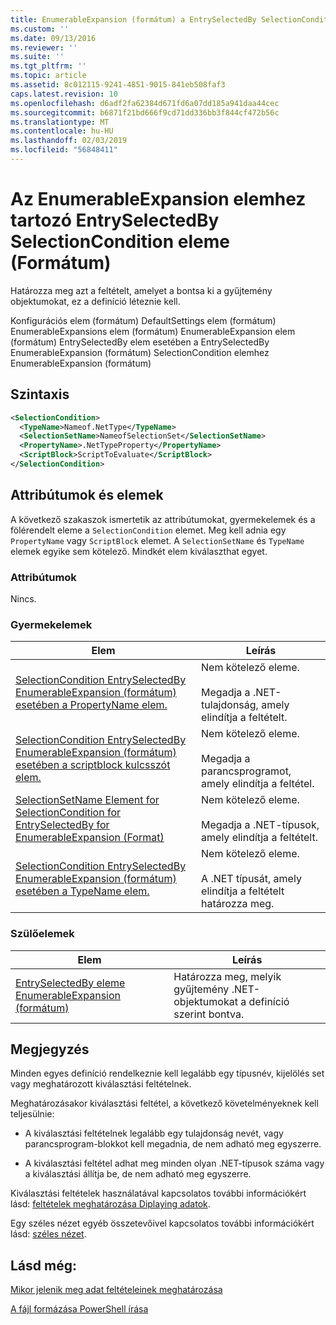 ```yaml
---
title: EnumerableExpansion (formátum) a EntrySelectedBy SelectionCondition eleme |} A Microsoft Docs
ms.custom: ''
ms.date: 09/13/2016
ms.reviewer: ''
ms.suite: ''
ms.tgt_pltfrm: ''
ms.topic: article
ms.assetid: 8c012115-9241-4851-9015-841eb508faf3
caps.latest.revision: 10
ms.openlocfilehash: d6adf2fa62384d671fd6a07dd185a941daa44cec
ms.sourcegitcommit: b6871f21bd666f9cd71dd336bb3f844cf472b56c
ms.translationtype: MT
ms.contentlocale: hu-HU
ms.lasthandoff: 02/03/2019
ms.locfileid: "56848411"
---
```

# <a name="selectioncondition-element-for-entryselectedby-for-enumerableexpansion-format"></a>Az EnumerableExpansion elemhez tartozó EntrySelectedBy SelectionCondition eleme (Formátum)

Határozza meg azt a feltételt, amelyet a bontsa ki a gyűjtemény objektumokat, ez a definíció léteznie kell.

Konfigurációs elem (formátum) DefaultSettings elem (formátum) EnumerableExpansions elem (formátum) EnumerableExpansion elem (formátum) EntrySelectedBy elem esetében a EntrySelectedBy EnumerableExpansion (formátum) SelectionCondition elemhez EnumerableExpansion (formátum)

## <a name="syntax"></a>Szintaxis

```xml
<SelectionCondition>
  <TypeName>Nameof.NetType</TypeName>
  <SelectionSetName>NameofSelectionSet</SelectionSetName>
  <PropertyName>.NetTypeProperty</PropertyName>
  <ScriptBlock>ScriptToEvaluate</ScriptBlock>
</SelectionCondition>
```

## <a name="attributes-and-elements"></a>Attribútumok és elemek

A következő szakaszok ismertetik az attribútumokat, gyermekelemek és a fölérendelt eleme a `SelectionCondition` elemet. Meg kell adnia egy `PropertyName` vagy `ScriptBlock` elemet. A `SelectionSetName` és `TypeName` elemek egyike sem kötelező. Mindkét elem kiválaszthat egyet.

### <a name="attributes"></a>Attribútumok

Nincs.

### <a name="child-elements"></a>Gyermekelemek

|Elem|Leírás|
|-------------|-----------------|
|[SelectionCondition EntrySelectedBy EnumerableExpansion (formátum) esetében a PropertyName elem.](./propertyname-element-for-selectioncondition-for-entryselectedby-for-enumerableexpansion-format.md)|Nem kötelező eleme.<br /><br /> Megadja a .NET-tulajdonság, amely elindítja a feltételt.|
|[SelectionCondition EntrySelectedBy EnumerableExpansion (formátum) esetében a scriptblock kulcsszót elem.](./scriptblock-element-for-selectioncondition-for-entryselectedby-for-enumerableexpansion-format.md)|Nem kötelező eleme.<br /><br /> Megadja a parancsprogramot, amely elindítja a feltétel.|
|[SelectionSetName Element for SelectionCondition for EntrySelectedBy for EnumerableExpansion (Format)](./selectionsetname-element-for-selectioncondition-for-entryselectedby-for-enumerableexpansion-format.md)|Nem kötelező eleme.<br /><br /> Megadja a .NET-típusok, amely elindítja a feltételt.|
|[SelectionCondition EntrySelectedBy EnumerableExpansion (formátum) esetében a TypeName elem.](./typename-element-for-selectioncondition-for-entryselectedby-for-enumerableexpansion-format.md)|Nem kötelező eleme.<br /><br /> A .NET típusát, amely elindítja a feltételt határozza meg.|

### <a name="parent-elements"></a>Szülőelemek

|Elem|Leírás|
|-------------|-----------------|
|[EntrySelectedBy eleme EnumerableExpansion (formátum)](./entryselectedby-element-for-enumerableexpansion-format.md)|Határozza meg, melyik gyűjtemény .NET-objektumokat a definíció szerint bontva.|

## <a name="remarks"></a>Megjegyzés

Minden egyes definíció rendelkeznie kell legalább egy típusnév, kijelölés set vagy meghatározott kiválasztási feltételnek.

Meghatározásakor kiválasztási feltétel, a következő követelményeknek kell teljesülnie:

- A kiválasztási feltételnek legalább egy tulajdonság nevét, vagy parancsprogram-blokkot kell megadnia, de nem adható meg egyszerre.

- A kiválasztási feltétel adhat meg minden olyan .NET-típusok száma vagy a kiválasztási állítja be, de nem adható meg egyszerre.

Kiválasztási feltételek használatával kapcsolatos további információkért lásd: [feltételek meghatározása Diplaying adatok](./defining-conditions-for-displaying-data.md).

Egy széles nézet egyéb összetevőivel kapcsolatos további információkért lásd: [széles nézet](./creating-a-wide-view.md).

## <a name="see-also"></a>Lásd még:

[Mikor jelenik meg adat feltételeinek meghatározása](./defining-conditions-for-displaying-data.md)

[A fájl formázása PowerShell írása](./writing-a-powershell-formatting-file.md)

